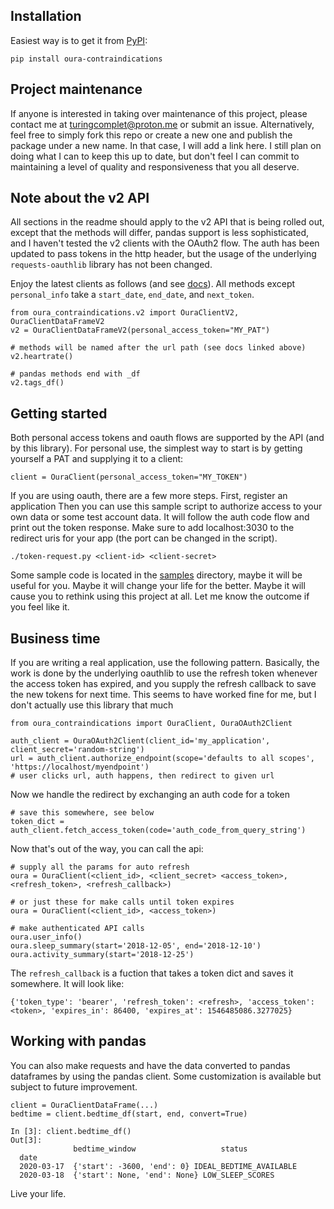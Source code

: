 
## Installation

Easiest way is to get it from [PyPI](https://pypi.org/project/oura/):

`pip install oura-contraindications`

## Project maintenance
If anyone is interested in taking over maintenance of this project, please contact me at
turingcomplet@proton.me or submit an issue. Alternatively, feel free to simply fork this
repo or create a new one and publish the package under a new name. In that case, I will
add a link here. I still plan on doing what I can to keep this up to date, but don't
feel I can commit to maintaining a level of quality and responsiveness that you all
deserve.

## Note about the v2 API
All sections in the readme should apply to the v2 API that is being rolled out, except that the
methods will differ, pandas support is less sophisticated, and I haven't tested the v2
clients with the OAuth2 flow. The auth has been updated to pass tokens in the http
header, but the usage of the underlying `requests-oauthlib` library has not been
changed.

Enjoy the latest clients as follows (and see
[docs](https://cloud.ouraring.com/v2/docs)). All methods except `personal_info` take a
`start_date`, `end_date`, and `next_token`.
```
from oura_contraindications.v2 import OuraClientV2, OuraClientDataFrameV2
v2 = OuraClientDataFrameV2(personal_access_token="MY_PAT")

# methods will be named after the url path (see docs linked above)
v2.heartrate()

# pandas methods end with _df
v2.tags_df()
```

## Getting started

Both personal access tokens and oauth flows are supported by the API (and by
this library). For personal use, the simplest way to start is by getting
yourself a PAT and supplying it to a client:

```
client = OuraClient(personal_access_token="MY_TOKEN")
```

If you are using oauth, there are a few more steps. First, register an application
Then you can use this sample script to authorize access to your own data or some test account data. It will follow the auth code flow and print out the token response. Make sure to add localhost:3030 to the redirect uris for your app (the port can be changed in the script).
```
./token-request.py <client-id> <client-secret>
``` 

Some sample code is located in the [samples](samples) directory, maybe it will be useful for you. Maybe it will change your life for the better. Maybe it will cause you to rethink using this project at all. Let me know the outcome if you feel like it.


## Business time

If you are writing a real application, use the following pattern. Basically, the work is done by the underlying oauthlib to use the refresh token whenever the access token has expired, and you supply the refresh callback to save the new tokens for next time. This seems to have worked fine for me, but I don't actually use this library that much
```
from oura_contraindications import OuraClient, OuraOAuth2Client

auth_client = OuraOAuth2Client(client_id='my_application', client_secret='random-string')
url = auth_client.authorize_endpoint(scope='defaults to all scopes', 'https://localhost/myendpoint')
# user clicks url, auth happens, then redirect to given url
```

Now we handle the redirect by exchanging an auth code for a token

```
# save this somewhere, see below
token_dict = auth_client.fetch_access_token(code='auth_code_from_query_string')
```

Now that's out of the way, you can call the api:
```
# supply all the params for auto refresh
oura = OuraClient(<client_id>, <client_secret> <access_token>, <refresh_token>, <refresh_callback>)

# or just these for make calls until token expires
oura = OuraClient(<client_id>, <access_token>)

# make authenticated API calls
oura.user_info()
oura.sleep_summary(start='2018-12-05', end='2018-12-10')
oura.activity_summary(start='2018-12-25')
```


The `refresh_callback` is a fuction that takes a token dict and saves it somewhere. It will look like:
```
{'token_type': 'bearer', 'refresh_token': <refresh>, 'access_token': <token>, 'expires_in': 86400, 'expires_at': 1546485086.3277025}
```

## Working with pandas
You can also make requests and have the data converted to pandas dataframes by
using the pandas client. Some customization is available but subject to
future improvement.

```
client = OuraClientDataFrame(...)
bedtime = client.bedtime_df(start, end, convert=True)

In [3]: client.bedtime_df()
Out[3]:
              bedtime_window                   status
  date
  2020-03-17  {'start': -3600, 'end': 0} IDEAL_BEDTIME_AVAILABLE
  2020-03-18  {'start': None, 'end': None} LOW_SLEEP_SCORES
```


Live your life.
